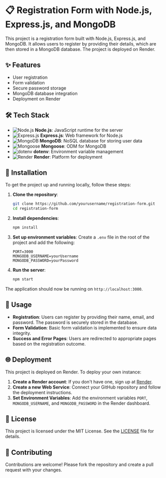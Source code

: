 # 📋 Registration Form with Node.js, Express.js, and MongoDB

This project is a registration form built with Node.js, Express.js, and MongoDB. It allows users to register by providing their details, which are then stored in a MongoDB database. The project is deployed on Render.

## ✨ Features

- User registration
- Form validation
- Secure password storage
- MongoDB database integration
- Deployment on Render

## 🛠️ Tech Stack

- ![Node.js](https://img.icons8.com/color/48/000000/nodejs.png) **Node.js**: JavaScript runtime for the server
- ![Express.js](https://img.icons8.com/ios-filled/50/000000/express-js.png) **Express.js**: Web framework for Node.js
- ![MongoDB](https://img.icons8.com/external-tal-revivo-color-tal-revivo/48/000000/external-mongodb-a-cross-platform-document-oriented-database-program-logo-color-tal-revivo.png) **MongoDB**: NoSQL database for storing user data
- ![Mongoose](https://img.icons8.com/external-tal-revivo-shadow-tal-revivo/48/000000/external-mongoose-an-object-data-modeling-library-used-to-enforce-a-schema-for-models-logo-shadow-tal-revivo.png) **Mongoose**: ODM for MongoDB
- ![dotenv](https://img.icons8.com/color/48/000000/filetype-env.png) **dotenv**: Environment variable management
- ![Render](https://img.icons8.com/external-tal-revivo-shadow-tal-revivo/48/000000/external-render-a-modern-application-development-platform-with-an-incredible-developer-experience-logo-shadow-tal-revivo.png) **Render**: Platform for deployment


## 🚀 Installation

To get the project up and running locally, follow these steps:

1. **Clone the repository**:
    ```bash
    git clone https://github.com/yourusername/registration-form.git
    cd registration-form
    ```

2. **Install dependencies**:
    ```bash
    npm install
    ```

3. **Set up environment variables**:
    Create a `.env` file in the root of the project and add the following:
    ```env
    PORT=3000
    MONGODB_USERNAME=yourUsername
    MONGODB_PASSWORD=yourPassword
    ```

4. **Run the server**:
    ```bash
    npm start
    ```

The application should now be running on `http://localhost:3000`.


## 📜 Usage

- **Registration**: Users can register by providing their name, email, and password. The password is securely stored in the database.
- **Form Validation**: Basic form validation is implemented to ensure data integrity.
- **Success and Error Pages**: Users are redirected to appropriate pages based on the registration outcome.

## 🌐 Deployment

This project is deployed on Render. To deploy your own instance:

1. **Create a Render account**: If you don't have one, sign up at [Render](https://render.com).
2. **Create a new Web Service**: Connect your GitHub repository and follow the deployment instructions.
3. **Set Environment Variables**: Add the environment variables `PORT`, `MONGODB_USERNAME`, and `MONGODB_PASSWORD` in the Render dashboard.

## 📄 License

This project is licensed under the MIT License. See the [LICENSE](LICENSE) file for details.

## 🤝 Contributing

Contributions are welcome! Please fork the repository and create a pull request with your changes.

